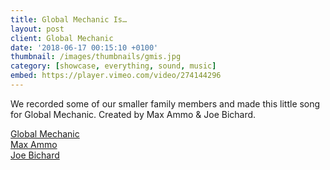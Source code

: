 ```yaml
---
title: Global Mechanic Is…
layout: post
client: Global Mechanic
date: '2018-06-17 00:15:10 +0100'
thumbnail: /images/thumbnails/gmis.jpg
category: [showcase, everything, sound, music]
embed: https://player.vimeo.com/video/274144296
---
```


We recorded some of our smaller family members and made this little song for Global Mechanic. Created by Max Ammo & Joe Bichard.

[Global Mechanic](http://www.globalmechanic.com/)   
[Max Ammo](http://maxammo.tumblr.com/)  
[Joe Bichard](www.joebichard.com/)   
